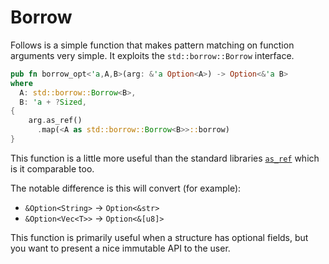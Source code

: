 # Borrow

Follows is a simple function that makes pattern matching on function arguments very simple. It exploits the `std::borrow::Borrow` interface.


```rust
pub fn borrow_opt<'a,A,B>(arg: &'a Option<A>) -> Option<&'a B>
where
  A: std::borrow::Borrow<B>,
  B: 'a + ?Sized,
{
    arg.as_ref()
      .map(<A as std::borrow::Borrow<B>>::borrow)
}
```

This function is a little more useful than the standard libraries [`as_ref`](https://doc.rust-lang.org/std/option/enum.Option.html#method.as_ref) which is it comparable too.

The notable difference is this will convert (for example):

* `&Option<String>` -> `Option<&str>`
* `&Option<Vec<T>>` -> `Option<&[u8]>`

This function is primarily useful when a structure has optional fields, but you want to present a nice immutable API to the user.
